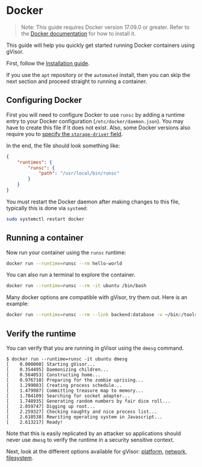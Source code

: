 # Docker

> Note: This guide requires Docker version 17.09.0 or greater. Refer to the
> [Docker documentation][docker] for how to install it.

This guide will help you quickly get started running Docker containers using
gVisor.

First, follow the [Installation guide][install].

If you use the `apt` repository or the `automated` install, then you can skip
the next section and proceed straight to running a container.

## Configuring Docker

First you will need to configure Docker to use `runsc` by adding a runtime
entry to your Docker configuration (`/etc/docker/daemon.json`). You may have to
create this file if it does not exist. Also, some Docker versions also require
you to [specify the `storage-driver` field][storage-driver].

In the end, the file should look something like:

```json
{
    "runtimes": {
        "runsc": {
            "path": "/usr/local/bin/runsc"
        }
    }
}
```

You must restart the Docker daemon after making changes to this file, typically
this is done via `systemd`:

```bash
sudo systemctl restart docker
```

## Running a container

Now run your container using the `runsc` runtime:

```bash
docker run --runtime=runsc --rm hello-world
```

You can also run a terminal to explore the container.

```bash
docker run --runtime=runsc --rm -it ubuntu /bin/bash
```

Many docker options are compatible with gVisor, try them out. Here is an example:

```bash
docker run --runtime=runsc --rm --link backend:database -v ~/bin:/tools:ro -p 8080:80 --cpus=0.5 -it busybox telnet towel.blinkenlights.nl
```

## Verify the runtime

You can verify that you are running in gVisor using the `dmesg` command.

```text
$ docker run --runtime=runsc -it ubuntu dmesg
[    0.000000] Starting gVisor...
[    0.354495] Daemonizing children...
[    0.564053] Constructing home...
[    0.976710] Preparing for the zombie uprising...
[    1.299083] Creating process schedule...
[    1.479987] Committing treasure map to memory...
[    1.704109] Searching for socket adapter...
[    1.748935] Generating random numbers by fair dice roll...
[    2.059747] Digging up root...
[    2.259327] Checking naughty and nice process list...
[    2.610538] Rewriting operating system in Javascript...
[    2.613217] Ready!
```

Note that this is easily replicated by an attacker so applications should never
use `dmesg` to verify the runtime in a security sensitive context.

Next, look at the different options available for gVisor: [platform][platforms],
[network][networking], [filesystem][filesystem].

[docker]: https://docs.docker.com/install/
[storage-driver]: https://docs.docker.com/engine/reference/commandline/dockerd/#daemon-storage-driver
[install]: /docs/user_guide/install/
[filesystem]: /docs/user_guide/filesystem/
[networking]: /docs/user_guide/networking/
[platforms]: /docs/user_guide/platforms/
